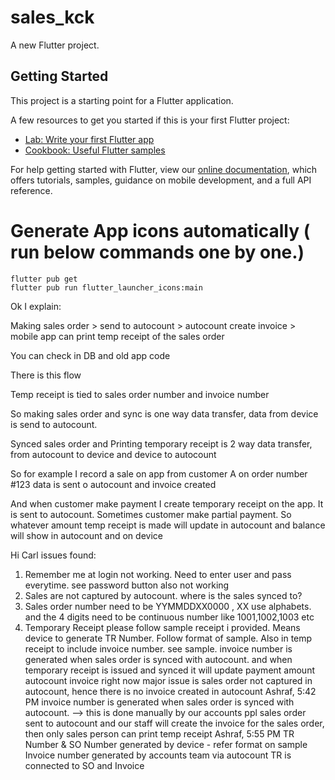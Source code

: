 # sales_kck

A new Flutter project.

## Getting Started

This project is a starting point for a Flutter application.

A few resources to get you started if this is your first Flutter project:

- [Lab: Write your first Flutter app](https://flutter.dev/docs/get-started/codelab)
- [Cookbook: Useful Flutter samples](https://flutter.dev/docs/cookbook)

For help getting started with Flutter, view our
[online documentation](https://flutter.dev/docs), which offers tutorials,
samples, guidance on mobile development, and a full API reference.


# Generate  App icons automatically ( run below commands one by one.)
    flutter pub get
    flutter pub run flutter_launcher_icons:main

Ok I explain:

Making sales order > send to autocount > autocount create invoice > mobile app can print temp receipt of the sales order

You can check in DB and old app code

There is this flow

Temp receipt is tied to sales order number and invoice number

So making sales order and sync is one way data transfer, data from device is send to autocount.

Synced sales order and Printing temporary receipt is 2 way data transfer, from autocount to device and device to autocount


So for example I record a sale on app from customer A on order number #123 data is sent o autocount and invoice created

And when customer make payment I create temporary receipt on the app. It is sent to autocount. Sometimes customer make partial payment. So whatever amount temp receipt is made will update in autocount and balance will show in autocount and on device


Hi Carl issues found:

1. Remember me at login not working. Need to enter user and pass everytime. see password button also not working
2.  Sales are not captured by autocount. where is the sales synced to?
3.  Sales order number need to be YYMMDDXX0000 , XX use alphabets. and the 4 digits need to be continuous number like 1001,1002,1003 etc
4. Temporary Receipt please follow sample receipt i provided. Means device to generate TR Number. Follow format of sample.
Also in temp receipt to include invoice number. see sample. invoice number is generated when sales order is synced with autocount.
and when temporary receipt is issued and synced it will update payment amount autocount invoice
right now major issue is sales order not captured in autocount, hence there is no invoice created in autocount
Ashraf, 5:42 PM
invoice number is generated when sales order is synced with autocount. --> this is done manually by our accounts ppl
sales order sent to autocount and our staff will create the invoice for the sales order, then only sales person can print temp receipt
Ashraf, 5:55 PM
TR Number & SO Number generated by device - refer format on sample
Invoice number generated by accounts team via autocount
TR is connected to SO and Invoice




